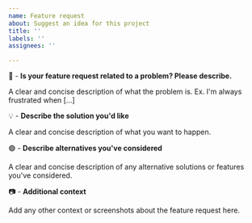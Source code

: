 ```yaml
---
name: Feature request
about: Suggest an idea for this project
title: ''
labels: ''
assignees: ''

---
```


 🤔 - **Is your feature request related to a problem?  Please describe.**

A clear and concise description of what the problem is. Ex. I'm always frustrated when [...]

 💡 - **Describe the solution you'd like**

A clear and concise description of what you want to happen.

 🟢 - **Describe alternatives you've considered**

A clear and concise description of any alternative solutions or features you've considered.

📷 - **Additional context**

Add any other context or screenshots about the feature request here.
